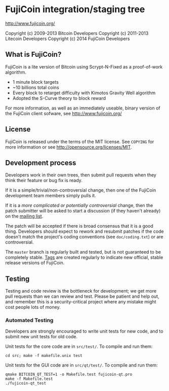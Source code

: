 FujiCoin integration/staging tree
================================

http://www.fujicoin.org/

Copyright (c) 2009-2013 Bitcoin Developers
Copyright (c) 2011-2013 Litecoin Developers
Copyright (c) 2014 FujiCoin Developers

What is FujiCoin?
----------------

FujiCoin is a lite version of Bitcoin using Scrypt-N-Fixed as a proof-of-work algorithm.
 - 1 minute block targets
 - ~10 billions total coins
 - Every block to retarget difficulty with Kimotos Gravity Well algorithm
 - Adopted the S-Curve theory to block reward

For more information, as well as an immediately useable, binary version of
the FujiCoin client sofware, see http://www.fujicoin.org/

License
-------

FujiCoin is released under the terms of the MIT license. See `COPYING` for more
information or see http://opensource.org/licenses/MIT.

Development process
-------------------

Developers work in their own trees, then submit pull requests when they think
their feature or bug fix is ready.

If it is a simple/trivial/non-controversial change, then one of the FujiCoin
development team members simply pulls it.

If it is a *more complicated or potentially controversial* change, then the patch
submitter will be asked to start a discussion (if they haven't already) on the
[mailing list](http://sourceforge.net/mailarchive/forum.php?forum_name=bitcoin-development).

The patch will be accepted if there is broad consensus that it is a good thing.
Developers should expect to rework and resubmit patches if the code doesn't
match the project's coding conventions (see `doc/coding.txt`) or are
controversial.

The `master` branch is regularly built and tested, but is not guaranteed to be
completely stable. [Tags](https://github.com/bitcoin/bitcoin/tags) are created
regularly to indicate new official, stable release versions of FujiCoin.

Testing
-------

Testing and code review is the bottleneck for development; we get more pull
requests than we can review and test. Please be patient and help out, and
remember this is a security-critical project where any mistake might cost people
lots of money.

### Automated Testing

Developers are strongly encouraged to write unit tests for new code, and to
submit new unit tests for old code.

Unit tests for the core code are in `src/test/`. To compile and run them:

    cd src; make -f makefile.unix test

Unit tests for the GUI code are in `src/qt/test/`. To compile and run them:

    qmake BITCOIN_QT_TEST=1 -o Makefile.test fujicoin-qt.pro
    make -f Makefile.test
    ./fujicoin-qt_test


